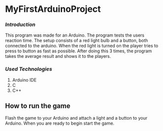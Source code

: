 # MyFirstArduinoProject

### **_Introduction_**
This program was made for an Arduino.
The program tests the users reaction time.
The setup consists of a red light bulb and a button, both connected to the arduino.
When the red light is turned on the player tries to press to button as fast as possible.
After doing this 3 times, the program takes the average result and shows it to the players.

### **_Used Technologies_**
1. Arduino IDE
2. C
3. C++
 
## How to run the game
Flash the game to your Arduino and attach a light and a button to your Arduino.
When you are ready to begin start the game.
